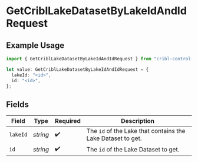 # GetCriblLakeDatasetByLakeIdAndIdRequest

## Example Usage

```typescript
import { GetCriblLakeDatasetByLakeIdAndIdRequest } from "cribl-control-plane/models/operations";

let value: GetCriblLakeDatasetByLakeIdAndIdRequest = {
  lakeId: "<id>",
  id: "<id>",
};
```

## Fields

| Field                                                                  | Type                                                                   | Required                                                               | Description                                                            |
| ---------------------------------------------------------------------- | ---------------------------------------------------------------------- | ---------------------------------------------------------------------- | ---------------------------------------------------------------------- |
| `lakeId`                                                               | *string*                                                               | :heavy_check_mark:                                                     | The <code>id</code> of the Lake that contains the Lake Dataset to get. |
| `id`                                                                   | *string*                                                               | :heavy_check_mark:                                                     | The <code>id</code> of the Lake Dataset to get.                        |